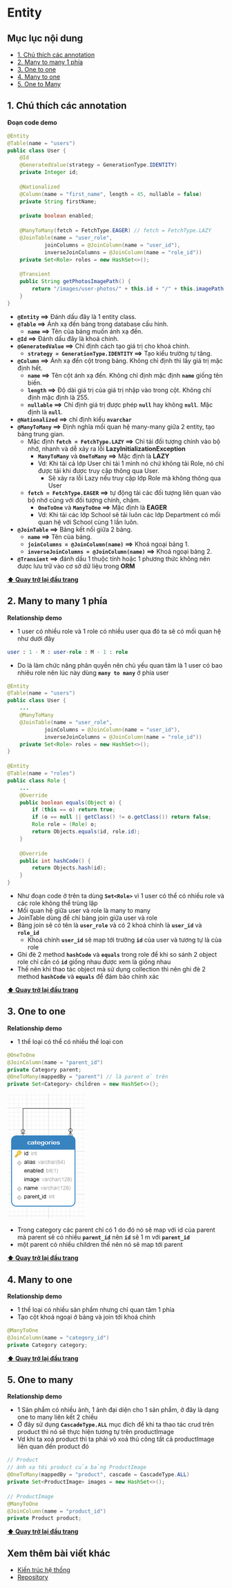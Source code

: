 # Entity

## Mục lục nội dung

- [1. Chú thích các annotation](#1-chú-thích-các-annotation)
- [2. Many to many 1 phía](#2-many-to-many-1-phía)
- [3. One to one](#3-one-to-one)
- [4. Many to one](#4-many-to-one)
- [5. One to Many](#5-one-to-many)

## 1. Chú thích các annotation

**Đoạn code demo**

```java
@Entity
@Table(name = "users")
public class User {
    @Id
    @GeneratedValue(strategy = GenerationType.IDENTITY)
    private Integer id;

    @Nationalized
    @Column(name = "first_name", length = 45, nullable = false)
    private String firstName;

    private boolean enabled;

    @ManyToMany(fetch = FetchType.EAGER) // fetch = FetchType.LAZY
    @JoinTable(name = "user_role",
            joinColumns = @JoinColumn(name = "user_id"),
            inverseJoinColumns = @JoinColumn(name = "role_id"))
    private Set<Role> roles = new HashSet<>();

    @Transient
    public String getPhotosImagePath() {
        return "/images/user-photos/" + this.id + "/" + this.imagePath;
    }
}
```

- **`@Entity` ==>** Đánh dấu đây là 1 entity class.
- **`@Table` ==>** Ánh xạ đến bảng trong database cấu hình.
  - **`name` ==>** Tên của bảng muốn ánh xạ đến.
- **`@Id` ==>** Đánh dấu đây là khoá chính.
- **`@GeneratedValue` ==>** Chỉ định cách tạo giá trị cho khoá chính.
  - **`strategy = GenerationType.IDENTITY` ==>** Tạo kiểu trường tự tăng.
- **`@Column` ==>** Ánh xạ đến cột trong bảng. Không chỉ định thì lấy giá trị mặc định hết.
  - **`name` ==>** Tên cột ánh xạ đến. Không chỉ định mặc định **`name`** giống tên biến.
  - **`length` ==>** Độ dài giá trị của giá trị nhập vào trong cột. Không chỉ định mặc định là 255.
  - **`nullable` ==>** Chỉ định giá trị được phép **`null`** hay không **`null`**. Mặc định là **`null`**.
- **`@Nationalized` ==>** chỉ định kiểu **`nvarchar`**
- **`@ManyToMany` ==>** Định nghĩa mối quan hệ many-many giữa 2 entity, tạo bảng trung gian.
  - Mặc định **`fetch = FetchType.LAZY` ==>** Chỉ tải đối tượng chính vào bộ nhớ, nhanh và dễ xảy ra lỗi **LazyInitializationException**
    - **`ManyToMany`** và **`OneToMany` ==>** Mặc định là **LAZY**
    - Vd: Khi tải cả lớp User chỉ tải 1 mình nó chứ không tải Role, nó chỉ được tải khi được truy cập thông qua User.
      - Sẽ xảy ra lỗi Lazy nếu truy cập lớp Role mà không thông qua User
  - **`fetch = FetchType.EAGER` ==>** tự động tải các đối tượng liên quan vào bộ nhớ cùng với đối tượng chính, chậm.
    - **`OneToOne`** và **`ManyToOne` ==>** Mặc định là **EAGER**
    - Vd: Khi tải các lớp School sẽ tải luôn các lớp Department có mối quan hệ với School cùng 1 lần luôn.
- **`@JoinTable` ==>** Bảng kết nối giữa 2 bảng.
  - **`name` ==>** Tên của bảng.
  - **`joinColumns = @JoinColumn(name)` ==>** Khoá ngoại bảng 1.
  - **`inverseJoinColumns = @JoinColumn(name)` ==>** Khoá ngoại bảng 2.
- **`@Transient` ==>** đánh dấu 1 thuộc tính hoặc 1 phương thức không nên được lưu trữ vào cơ sở dữ liệu trong **ORM**

**[⬆ Quay trở lại đầu trang](#mục-lục-nội-dung)**

## 2. Many to many 1 phía

**Relationship demo**

- 1 user có nhiều role và 1 role có nhiều user qua đó ta sẽ có mối quan hệ như dưới đây

```sql
user : 1 - M : user-role : M - 1 : role
```

- Do là làm chức năng phân quyền nên chủ yếu quan tâm là 1 user có bao nhiêu role nên lúc này dùng **`many to many`** ở phía user

```java
@Entity
@Table(name = "users")
public class User {
    ...
    @ManyToMany
    @JoinTable(name = "user_role",
            joinColumns = @JoinColumn(name = "user_id"),
            inverseJoinColumns = @JoinColumn(name = "role_id"))
    private Set<Role> roles = new HashSet<>();
}

@Entity
@Table(name = "roles")
public class Role {
    ...
    @Override
    public boolean equals(Object o) {
        if (this == o) return true;
        if (o == null || getClass() != o.getClass()) return false;
        Role role = (Role) o;
        return Objects.equals(id, role.id);
    }

    @Override
    public int hashCode() {
        return Objects.hash(id);
    }
}
```

- Như đoạn code ở trên ta dùng **`Set<Role>`** vì 1 user có thể có nhiều role và các role không thể trùng lặp
- Mối quan hệ giữa user và role là many to many
- JoinTable dùng để chỉ bảng join giữa user và role
- Bảng join sẽ có tên là **`user_role`** và có 2 khoá chính là **`user_id`** và **`role_id`**
  - Khoá chính **`user_id`** sẽ map tới trường **`id`** của user và tương tự là của role
- Ghi đè 2 method **`hashCode`** và **`equals`** trong role để khi so sánh 2 object role chỉ cần có **`id`** giống nhau được xem là giống nhau
- Thế nên khi thao tác object mà sử dụng collection thì nên ghi đè 2 method **`hashCode`** và **`equals`** để đảm bảo chính xác

**[⬆ Quay trở lại đầu trang](#mục-lục-nội-dung)**

## 3. One to one

**Relationship demo**

- 1 thể loại có thể có nhiều thể loại con

```java
@OneToOne
@JoinColumn(name = "parent_id")
private Category parent;
@OneToMany(mappedBy = "parent") // là parent ở trên
private Set<Category> children = new HashSet<>();
```

![one to many](/assets/day3-one-to-many.jpg)

- Trong category các parent chỉ có 1 do đó nó sẽ map với id của parent mà parent sẽ có nhiều **`parent_id`** nên **`id`** sẽ 1 m với **`parent_id`**
- một parent có nhiều children thế nên nó sẽ map tới parent

**[⬆ Quay trở lại đầu trang](#mục-lục-nội-dung)**

## 4. Many to one

**Relationship demo**

- 1 thể loại có nhiều sản phẩm nhưng chỉ quan tâm 1 phía
- Tạo cột khoá ngoại ở bảng và join tới khoá chính

```java
@ManyToOne
@JoinColumn(name = "category_id")
private Category category;
```

**[⬆ Quay trở lại đầu trang](#mục-lục-nội-dung)**

## 5. One to many

**Relationship demo**

- 1 Sản phẩm có nhiều ảnh, 1 ảnh đại diện cho 1 sản phẩm, ở đây là dạng one to many liên kết 2 chiều
- Ở đây sử dụng **`CascadeType.ALL`** mục đích để khi ta thao tác crud trên product thì nó sẽ thực hiện tương tự trên productImage
- Vd khi ta xoá product thì ta phải vô xoá thủ công tất cả productImage liên quan đến product đó

```java
// Product
// ánh xạ tới product của bảng ProductImage
@OneToMany(mappedBy = "product", cascade = CascadeType.ALL)
private Set<ProductImage> images = new HashSet<>();

// ProductImage
@ManyToOne
@JoinColumn(name = "product_id")
private Product product;
```

**[⬆ Quay trở lại đầu trang](#mục-lục-nội-dung)**

## Xem thêm bài viết khác

- [Kiến trúc hệ thống](Day002.md)
- [Repository](Day004.md)
